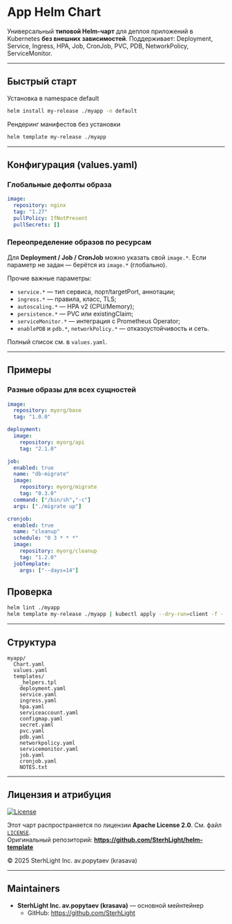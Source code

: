 # App Helm Chart

Универсальный **типовой Helm-чарт** для деплоя приложений в Kubernetes **без внешних зависимостей**.
Поддерживает: Deployment, Service, Ingress, HPA, Job, CronJob, PVC, PDB, NetworkPolicy, ServiceMonitor.

---

## Быстрый старт

Установка в namespace default
```bash
helm install my-release ./myapp -n default
```

Рендеринг манифестов без установки
```bash
helm template my-release ./myapp
```

---

## Конфигурация (values.yaml)

### Глобальные дефолты образа
```yaml
image:
  repository: nginx
  tag: "1.27"
  pullPolicy: IfNotPresent
  pullSecrets: []
```

### Переопределение образов по ресурсам

Для **Deployment / Job / CronJob** можно указать свой `image.*`. Если параметр не задан — берётся из `image.*` (глобально).

Прочие важные параметры:
- `service.*` — тип сервиса, порт/targetPort, аннотации;
- `ingress.*` — правила, класс, TLS;
- `autoscaling.*` — HPA v2 (CPU/Memory);
- `persistence.*` — PVC или existingClaim;
- `serviceMonitor.*` — интеграция с Prometheus Operator;
- `enablePDB` и `pdb.*`, `networkPolicy.*` — отказоустойчивость и сеть.

Полный список см. в `values.yaml`.

---

## Примеры

### Разные образы для всех сущностей
```yaml
image:
  repository: myorg/base
  tag: "1.0.0"

deployment:
  image:
    repository: myorg/api
    tag: "2.1.0"

job:
  enabled: true
  name: "db-migrate"
  image:
    repository: myorg/migrate
    tag: "0.3.0"
  command: ["/bin/sh","-c"]
  args: ["./migrate up"]

cronjob:
  enabled: true
  name: "cleanup"
  schedule: "0 3 * * *"
  image:
    repository: myorg/cleanup
    tag: "1.2.0"
  jobTemplate:
    args: ["--days=14"]
```

## Проверка

```bash
helm lint ./myapp
helm template my-release ./myapp | kubectl apply --dry-run=client -f -
```

---

## Структура
```
myapp/
  Chart.yaml
  values.yaml
  templates/
    _helpers.tpl
    deployment.yaml
    service.yaml
    ingress.yaml
    hpa.yaml
    serviceaccount.yaml
    configmap.yaml
    secret.yaml
    pvc.yaml
    pdb.yaml
    networkpolicy.yaml
    servicemonitor.yaml
    job.yaml
    cronjob.yaml
    NOTES.txt
```

---

## Лицензия и атрибуция

[![License](https://img.shields.io/badge/License-Apache_2.0-blue.svg)](./LICENSE)

Этот чарт распространяется по лицензии **Apache License 2.0**. См. файл [`LICENSE`](./LICENSE).  
Оригинальный репозиторий: **https://github.com/SterhLight/helm-template**

© 2025 SterhLight Inc. av.popytaev (krasava)

---

## Maintainers

- **SterhLight Inc. av.popytaev (krasava)** — основной мейнтейнер
  - GitHub: https://github.com/SterhLight

